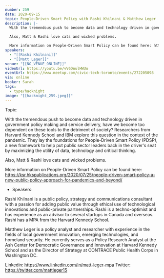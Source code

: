 ```yaml
---
number: 259
date: 2020-09-15
topic: People-Driven Smart Policy with Rashi Khilnani & Matthew Leger
description: |-
  With the tremendous push to become data and technology driven in government policy making and service delivery, have we become too dependent on these tools to the detriment of society? Researchers from Harvard Kennedy School and IBM explore this question in the context of the pandemic. They lay the foundations for People-Driven Smart Policy (PDSP), a new framework to help put public sector leaders back in the driver's seat by maximizing the utility of data, technology and critical thinking.

  Also, Matt & Rashi love cats and wicked problems.

  More information on People-Driven Smart Policy can be found here: https://ksr.hkspublications.org/2020/07/25/people-driven-smart-policy-a-new-public-policy-approach-for-pandemics-and-beyond/
speakers:
  - "[[Rashi Khilnani]]"
  - "[[Matt Leger]]"
venue: "[[NO_VENUE_ONLINE]]"
videoUrl: https://youtu.be/vV6DnulHWUo
eventUrl: https://www.meetup.com/civic-tech-toronto/events/272205098
via: online
booker: Sarah
tags:
  - type/hacknight
image: "[[hacknight_259.jpeg]]"
---
```


Topic:

With the tremendous push to become data and technology driven in government policy making and service delivery, have we become too dependent on these tools to the detriment of society? Researchers from Harvard Kennedy School and IBM explore this question in the context of the pandemic. They lay the foundations for People-Driven Smart Policy (PDSP), a new framework to help put public sector leaders back in the driver's seat by maximizing the utility of data, technology and critical thinking.

Also, Matt & Rashi love cats and wicked problems.

More information on People-Driven Smart Policy can be found here: https://ksr.hkspublications.org/2020/07/25/people-driven-smart-policy-a-new-public-policy-approach-for-pandemics-and-beyond/

+ Speakers:

Rashi Khilnani is a public policy, strategy and communications consultant with a passion for adding public value through ethical use of technological innovations and public-private partnerships. Rashi is a techno-optimist and has experience as an advisor to several startups in Canada and overseas. Rashi has a MPA from the Harvard Kennedy School.

Matthew Leger is a policy analyst and researcher with experience in the fields of local government innovation, emerging technologies, and homeland security. He currently serves as a Policy Research Analyst at the Ash Center for Democratic Governance and Innovation at Harvard Kennedy School and as the Director of Strategy at CONTRACE Public Health Corps in Washington DC.

Linkedin: https://www.linkedin.com/in/matt-leger-mpa
Twitter: https://twitter.com/mattleger15
